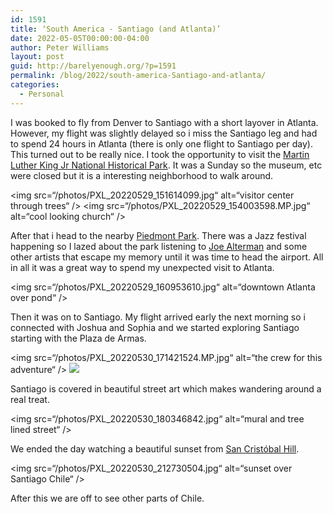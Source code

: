 ```yaml
---
id: 1591
title: ‘South America - Santiago (and Atlanta)’
date: 2022-05-05T00:00:00-04:00
author: Peter Williams
layout: post
guid: http://barelyenough.org/?p=1591
permalink: /blog/2022/south-america-Santiago-and-atlanta/
categories:
  - Personal
---
```

I was booked to fly from Denver to Santiago with a short layover in Atlanta. However, my flight was slightly delayed so i miss the Santiago leg and had to spend 24 hours in Atlanta (there is only one flight to Santiago per day). This turned out to be really nice. I took the opportunity to visit the [Martin Luther King Jr National Historical Park](https://en.wikipedia.org/wiki/Martin_Luther_King_Jr._National_Historical_Park). It was a Sunday so the museum, etc were closed but it is a interesting neighborhood to walk around. 

<img src=“/photos/PXL_20220529_151614099.jpg“ alt=“visitor center through trees“ />
<img src=“/photos/PXL_20220529_154003598.MP.jpg“ alt=“cool looking church“ />

After that i head to the nearby [Piedmont Park](https://piedmontpark.org). There was a Jazz festival happening so I lazed about the park listening to [Joe Alterman](https://www.joealtermanmusic.com) and some other artists that escape my memory until it was time to head the airport. All in all it was a great way to spend my unexpected visit to Atlanta.

<img src=“/photos/PXL_20220529_160953610.jpg“ alt=“downtown Atlanta over pond“ />

Then it was on to Santiago. My flight arrived early the next morning so i connected with Joshua and Sophia and we started exploring Santiago starting with the Plaza de Armas.

<img src=“/photos/PXL_20220530_171421524.MP.jpg“ alt=“the crew for this adventure“ />
<img src=“/photos/PXL_20220530_171452144.jpg“ />

Santiago is covered in beautiful street art which makes wandering around a real treat.

<img src=“/photos/PXL_20220530_180346842.jpg“ alt=“mural and tree lined street“ />

We ended the day watching a beautiful sunset from [San Cristóbal Hill](https://en.wikipedia.org/wiki/San_Cristóbal_Hill).

<img src=“/photos/PXL_20220530_212730504.jpg“ alt=“sunset over Santiago Chile“ />

After this we are off to see other parts of Chile.